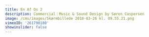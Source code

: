 ```yaml
---
title: En Af Os 2
description: Commercial︱Music & Sound Design by Søren Caspersen
image: /cms/images/Skærmbillede 2018-03-26 kl. 09.55.21.png
vimeoID: '261790180'
showinslider: false
---
```


